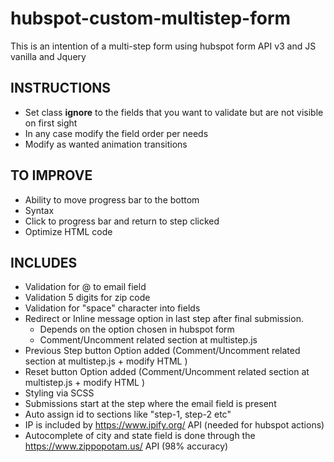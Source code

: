 # hubspot-custom-multistep-form
This is an intention of a multi-step form using hubspot form API v3 and JS vanilla and Jquery

## INSTRUCTIONS
- Set class **ignore** to the fields that you want to validate but are not visible on first sight
- In any case modify the field order per needs
- Modify as wanted animation transitions

## TO IMPROVE
- Ability to move progress bar to the bottom
- Syntax
- Click to progress bar and return to step clicked
- Optimize HTML code

## INCLUDES
- Validation for @ to email field
- Validation 5 digits for zip code
- Validation for "space" character into fields
- Redirect or Inline message option in last step after final submission.
  - Depends on the option chosen in hubspot form
  - Comment/Uncomment related section at multistep.js
- Previous Step button Option added (Comment/Uncomment related section at multistep.js + modify HTML  )
- Reset button Option added (Comment/Uncomment related section at multistep.js + modify HTML )
- Styling via SCSS
- Submissions start at the step where the email field is present
- Auto assign id to sections like "step-1, step-2 etc"
- IP is included by https://www.ipify.org/ API (needed for hubspot actions)
- Autocomplete of city and state field is done through the https://www.zippopotam.us/ API (98% accuracy)
